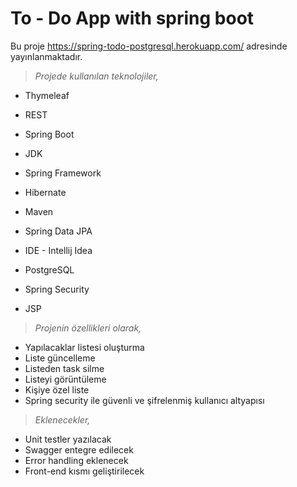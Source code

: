 # To - Do App with spring boot 

Bu proje https://spring-todo-postgresql.herokuapp.com/ adresinde yayınlanmaktadır.


> *Projede kullanılan teknolojiler,*

* Thymeleaf 

* REST

* Spring Boot

* JDK 

* Spring Framework

* Hibernate 

* Maven 

* Spring Data JPA 

* IDE - Intellij Idea

* PostgreSQL

* Spring Security 

* JSP

> *Projenin özellikleri olarak,*

* Yapılacaklar listesi oluşturma
* Liste güncelleme
* Listeden task silme
* Listeyi görüntüleme
* Kişiye özel liste
* Spring security ile güvenli ve şifrelenmiş kullanıcı altyapısı


> *Eklenecekler,*

* Unit testler yazılacak
* Swagger entegre edilecek
* Error handling eklenecek
* Front-end kısmı geliştirilecek


